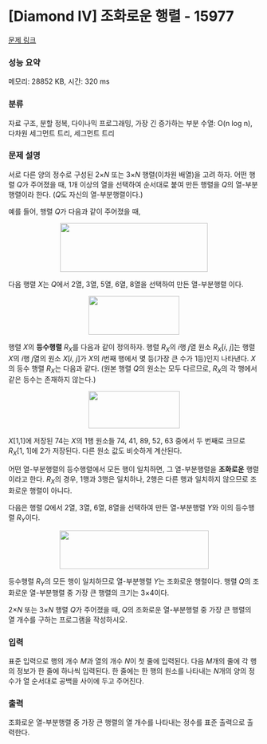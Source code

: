 # [Diamond IV] 조화로운 행렬 - 15977 

[문제 링크](https://www.acmicpc.net/problem/15977) 

### 성능 요약

메모리: 28852 KB, 시간: 320 ms

### 분류

자료 구조, 분할 정복, 다이나믹 프로그래밍, 가장 긴 증가하는 부분 수열: O(n log n), 다차원 세그먼트 트리, 세그먼트 트리

### 문제 설명

<p>서로 다른 양의 정수로 구성된 2×<em>N</em> 또는 3×<em>N</em> 행렬(이차원 배열)을 고려 하자. 어떤 행렬 <em>Q</em>가 주어졌을 때, 1개 이상의 열을 선택하여 순서대로 붙여 만든 행렬을 <em>Q</em>의 열-부분행렬이라 한다. (<em>Q</em>도 자신의 열-부분행렬이다.)</p>

<p>예를 들어, 행렬 <em>Q</em>가 다음과 같이 주어졌을 때,</p>

<p style="text-align: center;"><img alt="" src="https://upload.acmicpc.net/e9d26371-63c3-4ebf-bd18-f3d76de06948/-/preview/" style="width: 296px; height: 98px;"></p>

<p>다음 행렬 <em>X</em>는 <em>Q</em>에서 2열, 3열, 5열, 6열, 8열을 선택하여 만든 열-부분행렬 이다.</p>

<p style="text-align: center;"><img alt="" src="https://upload.acmicpc.net/fd94564e-52d0-4dc4-b614-4206c7031f39/-/preview/" style="width: 182px; height: 78px;"></p>

<p>행렬 <em>X</em>의 <strong>등수행렬</strong> <em>R<sub>X</sub></em>를 다음과 같이 정의하자. 행렬 <em>R<sub>X</sub></em>의 <em>i</em>행 <em>j</em>열 원소 <em>R<sub>X</sub></em>[<em>i</em>, <em>j</em>]는 행렬 <em>X</em>의 <em>i</em>행 <em>j</em>열의 원소 <em>X</em>[<em>i</em>, <em>j</em>]가 <em>X</em>의 <em>i</em>번째 행에서 몇 등(가장 큰 수가 1등)인지 나타낸다. <em>X</em>의 등수 행렬 <em>R<sub>X</sub></em>는 다음과 같다. (원본 행렬 <em>Q</em>의 원소는 모두 다르므로, <em>R<sub>X</sub></em>의 각 행에서 같은 등수는 존재하지 않는다.)</p>

<p style="text-align: center;"><img alt="" src="https://upload.acmicpc.net/6d780baa-9c74-403d-98aa-57e7fd901e89/-/preview/" style="width: 183px; height: 75px;"></p>

<p><em>X</em>[1,1]에 저장된 74는 <em>X</em>의 1행 원소들 74, 41, 89, 52, 63 중에서 두 번째로 크므로 <em>R<sub>X</sub></em>[1, 1]에 2가 저장된다. 다른 원소 값도 비슷하게 계산된다.</p>

<p>어떤 열-부분행렬의 등수행렬에서 모든 행이 일치하면, 그 열-부분행렬을 <strong>조화로운</strong> 행렬이라고 한다. <em>R<sub>X</sub></em>의 경우, 1행과 3행은 일치하나, 2행은 다른 행과 일치하지 않으므로 조화로운 행렬이 아니다.</p>

<p>다음은 행렬 <em>Q</em>에서 2열, 3열, 6열, 8열을 선택하여 만든 열-부분행렬 <em>Y</em>와 이의 등수행렬 <em>R<sub>Y</sub></em>이다.</p>

<p style="text-align: center;"><img alt="" src="https://upload.acmicpc.net/70b6236b-deb5-4c11-bc82-8ca402ac4e6b/-/preview/" style="width: 299px; height: 77px;"></p>

<p>등수행렬 <em>R<sub>Y</sub></em>의 모든 행이 일치하므로 열-부분행렬 <em>Y</em>는 조화로운 행렬이다. 행렬 <em>Q</em>의 조화로운 열-부분행렬 중 가장 큰 행렬의 크기는 3×4이다.</p>

<p>2×<em>N</em> 또는 3×<em>N</em> 행렬 <em>Q</em>가 주어졌을 때, <em>Q</em>의 조화로운 열-부분행렬 중 가장 큰 행렬의 열 개수를 구하는 프로그램을 작성하시오.</p>

### 입력 

 <p>표준 입력으로 행의 개수 <em>M</em>과 열의 개수 <em>N</em>이 첫 줄에 입력된다. 다음 <em>M</em>개의 줄에 각 행의 정보가 한 줄에 하나씩 입력된다. 한 줄에는 한 행의 원소를 나타내는 <em>N</em>개의 양의 정수가 열 순서대로 공백을 사이에 두고 주어진다.</p>

### 출력 

 <p>조화로운 열-부분행렬 중 가장 큰 행렬의 열 개수를 나타내는 정수를 표준 출력으로 출력한다.</p>

